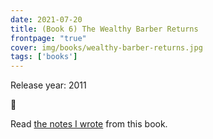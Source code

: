 ```yaml
---
date: 2021-07-20
title: (Book 6) The Wealthy Barber Returns
frontpage: "true"
cover: img/books/wealthy-barber-returns.jpg
tags: ['books']
---
```


Release year: 2011

🤔

Read [the notes I wrote](None) from this book.
